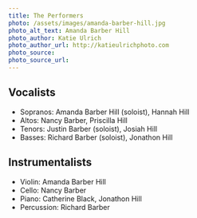 ```yaml
---
title: The Performers
photo: /assets/images/amanda-barber-hill.jpg
photo_alt_text: Amanda Barber Hill
photo_author: Katie Ulrich
photo_author_url: http://katieulrichphoto.com
photo_source:
photo_source_url:
---
```


## Vocalists

* Sopranos: Amanda Barber Hill (soloist), Hannah Hill
* Altos: Nancy Barber, Priscilla Hill
* Tenors: Justin Barber (soloist), Josiah Hill
* Basses: Richard Barber (soloist), Jonathon Hill

## Instrumentalists

* Violin: Amanda Barber Hill
* Cello: Nancy Barber
* Piano: Catherine Black, Jonathon Hill
* Percussion: Richard Barber
